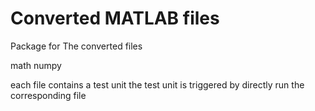 # Converted MATLAB files

Package for The converted files
  
  math
  numpy
  
  
each file contains a test unit
the test unit is triggered by directly run the corresponding file
